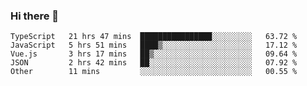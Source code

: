### Hi there 👋

<!--
**hjklink/hjklink** is a ✨ _special_ ✨ repository because its `README.md` (this file) appears on your GitHub profile.

Here are some ideas to get you started:

- 🔭 I’m currently working on ...
- 🌱 I’m currently learning ...
- 👯 I’m looking to collaborate on ...
- 🤔 I’m looking for help with ...
- 💬 Ask me about ...
- 📫 How to reach me: ...
- 😄 Pronouns: ...
- ⚡ Fun fact: ...
-->


<!--START_SECTION:waka-->

```text
TypeScript   21 hrs 47 mins  ████████████████░░░░░░░░░   63.72 %
JavaScript   5 hrs 51 mins   ████▒░░░░░░░░░░░░░░░░░░░░   17.12 %
Vue.js       3 hrs 17 mins   ██▒░░░░░░░░░░░░░░░░░░░░░░   09.64 %
JSON         2 hrs 42 mins   ██░░░░░░░░░░░░░░░░░░░░░░░   07.92 %
Other        11 mins         ░░░░░░░░░░░░░░░░░░░░░░░░░   00.55 %
```

<!--END_SECTION:waka-->
